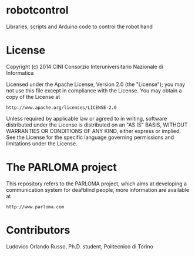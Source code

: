 robotcontrol
============

Libraries, scripts and Arduino code to control the robot hand


License
============

Copyright (c) 2014 CINI Consorzio Interuniversitario Nazionale di Informatica

Licensed under the Apache License, Version 2.0 (the "License");
you may not use this file except in compliance with the License.
You may obtain a copy of the License at

    http://www.apache.org/licenses/LICENSE-2.0

Unless required by applicable law or agreed to in writing, software
distributed under the License is distributed on an "AS IS" BASIS,
WITHOUT WARRANTIES OR CONDITIONS OF ANY KIND, either express or implied.
See the License for the specific language governing permissions and
limitations under the License.

The PARLOMA project
===========

This repository refers to the PARLOMA project, which aims at developing
a communication system for deafblind people, more information are available at

    http://www.parloma.com

Contributors
============
Ludovico Orlando Russo, Ph.D. student, Politecnico di Torino
